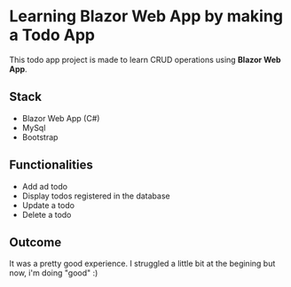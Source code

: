 # Learning Blazor Web App by making a Todo App
This todo app project is made to learn CRUD operations using **Blazor Web App**.

## Stack
- Blazor Web App (C#)
- MySql
- Bootstrap

## Functionalities
- Add ad todo
- Display todos registered in the database
- Update a todo
- Delete a todo

## Outcome
It was a pretty good experience. I struggled a little bit at the begining but now, i'm doing "good" :)
